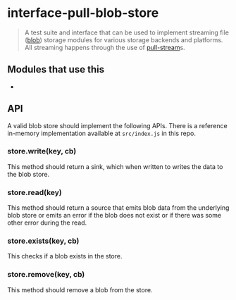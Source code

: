 # interface-pull-blob-store

> A test suite and interface that can be used to implement streaming file ([blob](http://en.wikipedia.org/wiki/Binary_large_object)) storage modules for various storage backends and platforms. All streaming happens through the use of  [pull-stream](https://pull-stream.github.io/)s.

## Modules that use this

-

## API

A valid blob store should implement the following APIs. There is a reference in-memory implementation available at `src/index.js` in this repo.

### store.write(key, cb)

This method should return a sink, which when written to writes the data to the blob store.

### store.read(key)

This method should return a source that emits blob data from the underlying blob store or emits an error if the blob does not exist or if there was some other error during the read.

### store.exists(key, cb)

This checks if a blob exists in the store.

### store.remove(key, cb)

This method should remove a blob from the store.
